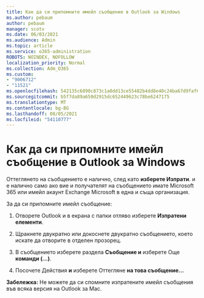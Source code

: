 ```yaml
---
title: Как да си припомните имейл съобщение в Outlook за Windows
ms.author: pebaum
author: pebaum
manager: scotv
ms.date: 06/03/2021
ms.audience: Admin
ms.topic: article
ms.service: o365-administration
ROBOTS: NOINDEX, NOFOLLOW
localization_priority: Normal
ms.collection: Adm_O365
ms.custom:
- "9006712"
- "11521"
ms.openlocfilehash: 542135c6890c873c1a0dd13ce55482b4dd8e40c24ba67d9faf6bd10151de8302
ms.sourcegitcommit: b5f7da89a650d2915dc652449623c78be6247175
ms.translationtype: MT
ms.contentlocale: bg-BG
ms.lasthandoff: 08/05/2021
ms.locfileid: "54110777"
---
```

# <a name="how-to-recall-an-email-message-in-outlook-for-windows"></a>Как да си припомните имейл съобщение в Outlook за Windows

Оттеглянето на съобщението е налично, след като **изберете Изпрати**. и е налично само ако вие и получателят на съобщението имате Microsoft 365 или имейл акаунт Exchange Microsoft в една и съща организация. 

За да си припомните имейл съобщение:

1. Отворете Outlook и в екрана с папки отляво изберете **Изпратени елементи**.

1. Щракнете двукратно или докоснете двукратно съобщението, което искате да отворите в отделен прозорец.

1. В съобщението изберете раздела **Съобщение и** изберете Още **команди (...)**.

1. Посочете Действия **и** изберете Оттегляне **на това съобщение...**

**Забележка:** Не можете да си спомните изпратените имейл съобщения във всяка версия на Outlook за Mac.